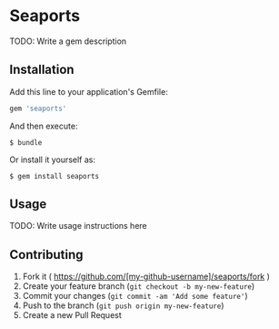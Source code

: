 # Seaports

TODO: Write a gem description

## Installation

Add this line to your application's Gemfile:

```ruby
gem 'seaports'
```

And then execute:

    $ bundle

Or install it yourself as:

    $ gem install seaports

## Usage

TODO: Write usage instructions here

## Contributing

1. Fork it ( https://github.com/[my-github-username]/seaports/fork )
2. Create your feature branch (`git checkout -b my-new-feature`)
3. Commit your changes (`git commit -am 'Add some feature'`)
4. Push to the branch (`git push origin my-new-feature`)
5. Create a new Pull Request
